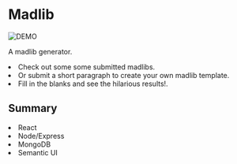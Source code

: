 # Madlib

![DEMO](/client/public/demo.gif)

A madlib generator.

<li>Check out some some submitted madlibs.</li>
<li>Or submit a short paragraph to create your own madlib template.</li>
<li>Fill in the blanks and see the hilarious results!.</li>

## Summary

<li>React</li>
<li>Node/Express</li>
<li>MongoDB</li>
<li>Semantic UI</li>

